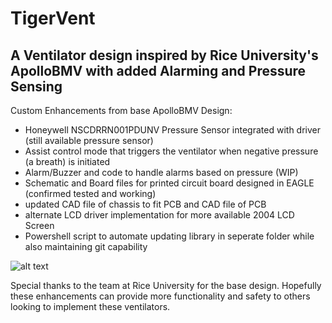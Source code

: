 # TigerVent #
## A Ventilator design inspired by Rice University's ApolloBMV with added Alarming and Pressure Sensing

Custom Enhancements from base ApolloBMV Design:
* Honeywell NSCDRRN001PDUNV Pressure Sensor integrated with driver (still available pressure sensor)
* Assist control mode that triggers the ventilator when negative pressure (a breath) is initiated
* Alarm/Buzzer and code to handle alarms based on pressure (WIP)
* Schematic and Board files for printed circuit board designed in EAGLE (confirmed tested and working)
* updated CAD file of chassis to fit PCB and CAD file of PCB
* alternate LCD driver implementation for more available 2004 LCD Screen
* Powershell script to automate updating library in seperate folder while also maintaining git capability

![alt text][renderedpcb]


Special thanks to the team at Rice University for the base design. Hopefully these enhancements can provide more functionality and safety to others looking to implement these ventilators.
















[renderedpcb]: https://github.com/kebroad/TigerVent/blob/master/PrintedCircuitBoard/RenderedImage.png 

